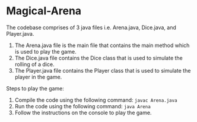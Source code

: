 # Magical-Arena

The codebase comprises of 3 java files i.e. Arena.java, Dice.java, and Player.java. 

1. The Arena.java file is the main file that contains the main method which is used to play the game. 
2. The Dice.java file contains the Dice class that is used to simulate the rolling of a dice.
3. The Player.java file contains the Player class that is used to simulate the player in the game.

Steps to play the game:
1. Compile the code using the following command:
```javac Arena.java```
2. Run the code using the following command:
```java Arena```
3. Follow the instructions on the console to play the game.

